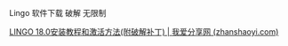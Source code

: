 Lingo 软件下载 破解 无限制

[LINGO 18.0安装教程和激活方法(附破解补丁) | 我爱分享网 (zhanshaoyi.com)](http://www.zhanshaoyi.com/14741.html)